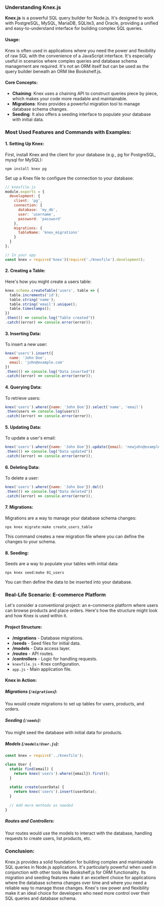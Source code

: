 ### Understanding Knex.js

**Knex.js** is a powerful SQL query builder for Node.js. It's designed to work with PostgreSQL, MySQL, MariaDB, SQLite3, and Oracle, providing a unified and easy-to-understand interface for building complex SQL queries.

#### Usage:

Knex is often used in applications where you need the power and flexibility of raw SQL with the convenience of a JavaScript interface. It's especially useful in scenarios where complex queries and database schema management are required. It's not an ORM itself but can be used as the query builder beneath an ORM like Bookshelf.js.

#### Core Concepts:

- **Chaining**: Knex uses a chaining API to construct queries piece by piece, which makes your code more readable and maintainable.
- **Migrations**: Knex provides a powerful migration tool to manage database schema changes.
- **Seeding**: It also offers a seeding interface to populate your database with initial data.

### Most Used Features and Commands with Examples:

#### 1. **Setting Up Knex:**
First, install Knex and the client for your database (e.g., pg for PostgreSQL, mysql for MySQL):

```bash
npm install knex pg
```

Set up a Knex file to configure the connection to your database:

```javascript
// knexfile.js
module.exports = {
  development: {
    client: 'pg',
    connection: {
      database: 'my_db',
      user: 'username',
      password: 'password'
    },
    migrations: {
      tableName: 'knex_migrations'
    }
  }
};

// In your app
const knex = require('knex')(require('./knexfile').development);
```

#### 2. **Creating a Table:**
Here's how you might create a users table:

```javascript
knex.schema.createTable('users', table => {
  table.increments('id');
  table.string('name');
  table.string('email').unique();
  table.timestamps();
})
.then(() => console.log("Table created"))
.catch((error) => console.error(error));
```

#### 3. **Inserting Data:**
To insert a new user:

```javascript
knex('users').insert({
  name: 'John Doe',
  email: 'john@example.com'
})
.then(() => console.log("Data inserted"))
.catch((error) => console.error(error));
```

#### 4. **Querying Data:**
To retrieve users:

```javascript
knex('users').where({name: 'John Doe'}).select('name', 'email')
.then(users => console.log(users))
.catch((error) => console.error(error));
```

#### 5. **Updating Data:**
To update a user's email:

```javascript
knex('users').where({name: 'John Doe'}).update({email: 'newjohn@example.com'})
.then(() => console.log("Data updated"))
.catch((error) => console.error(error));
```

#### 6. **Deleting Data:**
To delete a user:

```javascript
knex('users').where({name: 'John Doe'}).del()
.then(() => console.log("Data deleted"))
.catch((error) => console.error(error));
```

#### 7. **Migrations:**
Migrations are a way to manage your database schema changes:

```bash
npx knex migrate:make create_users_table
```

This command creates a new migration file where you can define the changes to your schema.

#### 8. **Seeding:**
Seeds are a way to populate your tables with initial data:

```bash
npx knex seed:make 01_users
```

You can then define the data to be inserted into your database.

### Real-Life Scenario: E-commerce Platform

Let's consider a conventional project: an e-commerce platform where users can browse products and place orders. Here's how the structure might look and how Knex is used within it.

#### Project Structure:

- **/migrations** - Database migrations.
- **/seeds** - Seed files for initial data.
- **/models** - Data access layer.
- **/routes** - API routes.
- **/controllers** - Logic for handling requests.
- `knexfile.js` - Knex configuration.
- `app.js` - Main application file.

#### Knex in Action:

##### Migrations (`/migrations`):
You would create migrations to set up tables for users, products, and orders.

##### Seeding (`/seeds`):
You might seed the database with initial data for products.

##### Models (`/models/User.js`):
```javascript
const knex = require('../knexfile');

class User {
  static find(email) {
    return knex('users').where({email}).first();
  }
  
  static create(userData) {
    return knex('users').insert(userData);
  }
  
  // Add more methods as needed
}
```

##### Routes and Controllers:
Your routes would use the models to interact with the database, handling requests to create users, list products, etc.

### Conclusion:

Knex.js provides a solid foundation for building complex and maintainable SQL queries in Node.js applications. It's particularly powerful when used in conjunction with other tools like Bookshelf.js for ORM functionality. Its migration and seeding features make it an excellent choice for applications where the database schema changes over time and where you need a reliable way to manage those changes. Knex's raw power and flexibility make it an ideal choice for developers who need more control over their SQL queries and database schema.